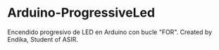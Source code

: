 # Arduino-ProgressiveLed
Encendido progresivo de LED en Arduino con bucle "FOR".
Created by Endika, Student of ASIR.
